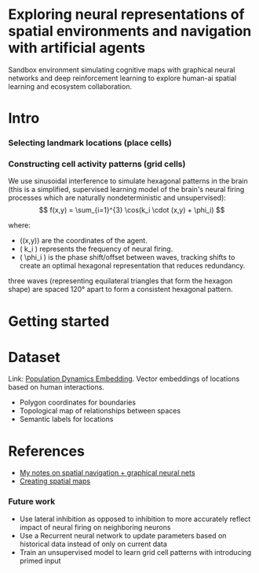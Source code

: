 # Exploring neural representations of spatial environments and navigation with artificial agents
Sandbox environment simulating cognitive maps with graphical neural networks and deep reinforcement learning to explore human-ai spatial learning and ecosystem collaboration.

# Intro
### Selecting landmark locations (place cells)

### Constructing cell activity patterns (grid cells)
We use sinusoidal interference to simulate hexagonal patterns in the brain (this is a 
simplified, supervised learning model of the brain's neural firing processes which are
naturally nondeterministic and unsupervised):
$$
f(x,y) = \sum_{i=1}^{3} \cos(k_i \cdot (x,y) + \phi_i)
$$

where:
- \((x,y)\) are the coordinates of the agent.
- \( k_i \) represents the frequency of neural firing.
- \( \phi_i \) is the phase shift/offset between waves, tracking shifts to create an optimal hexagonal representation that reduces redundancy.

three waves (representing equilateral triangles that form the hexagon shape) are spaced 120° apart to form a consistent hexagonal pattern.

# Getting started

# Dataset
Link: [Population Dynamics Embedding](https://www.kaggle.com/datasets/veeralakrishna/population-dynamics-embeddings). Vector embeddings of locations based on human interactions.
- Polygon coordinates for boundaries
- Topological map of relationships between spaces
- Semantic labels for locations
# References
- [My notes on spatial navigation + graphical neural nets](https://www.remnote.com/a/notes-on-neural-maps-and-spatial-navigation/67c22f7a3df60be1a78d6436)
- [Creating spatial maps](https://www.youtube.com/watch?v=iV-EMA5g288)
### Future work
- Use lateral inhibition as opposed to inhibition to more accurately reflect impact of neural firing on neighboring neurons
- Use a Recurrent neural network to update parameters based on historical data instead of only
on current data
- Train an unsupervised model to learn grid cell patterns with introducing primed input
